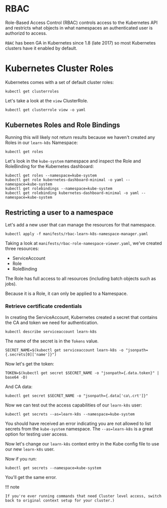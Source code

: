 # RBAC

Role-Based Access Control (RBAC) controls access to the Kubernetes API and restricts what objects in what namespaces an authenticated user is authorizd to access.

`RBAC` has been GA in Kubernetes since 1.8 (late 2017) so most Kubernetes clusters have it enabled by default.

# Kubernetes Cluster Roles

Kubernetes comes with a set of default cluster roles:

    kubectl get clusterroles

Let's take a look at the `view` ClusterRole.

    kubectl get clusterrole view -o yaml

## Kubernetes Roles and Role Bindings

Running this will likely not return results because we haven't created any Roles in our `learn-k8s` Namespace:

    kubectl get roles

Let's look in the `kube-system` namespace and inspect the Role and RoleBinding for the Kubernetes dashboard:

    kubectl get roles --namespace=kube-system
    kubectl get role kubernetes-dashboard-minimal -o yaml --namespace=kube-system
    kubectl get rolebindings --namespace=kube-system
    kubectl get rolebinding kubernetes-dashboard-minimal -o yaml --namespace=kube-system

## Restricting a user to a namespace

Let's add a new user that can manage the resources for that namespace.

    kubectl apply -f manifests/rbac-learn-k8s-namespace-manager.yaml

Taking a look at `manifests/rbac-role-namespace-viewer.yaml`, we've created three resources:

 - ServiceAccount
 - Role
 - RoleBinding
 
The Role has full access to all resources (including batch objects such as jobs).

Because it is a Role, it can only be applied to a Namespace.

### Retrieve certificate credentials

In creating the ServiceAccount, Kubernetes created a secret that contains the CA and token we need for authentication.

    kubectl describe serviceaccount learn-k8s

The name of the secret is in the `Tokens` value.

    SECRET_NAME=$(kubectl get serviceaccount learn-k8s -o "jsonpath={.secrets[0]['name']}")

Now let's get the token:

    TOKEN=$(kubectl get secret $SECRET_NAME -o "jsonpath={.data.token}" | base64 -D)

And CA data:

    kubectl get secret $SECRET_NAME -o "jsonpath={.data['ca\.crt']}"

Now we can test out the access capabilities of our `learn-k8s` user:

    kubectl get secrets --as=learn-k8s --namespace=kube-system

You should have received an error indicating you are not allowed to list secrets from the `kube-system` namespace. The `--as=learn-k8s` is a great option for testing user access.

Now let's change our `learn-k8s` context entry in the Kube config file to use our new `learn-k8s` user.

Now if you run:

    kubectl get secrets --namespace=kube-system

You'll get the same error.

!!! note

    If you're ever running commands that need Cluster level access, switch back to original context setup for your cluster.)
